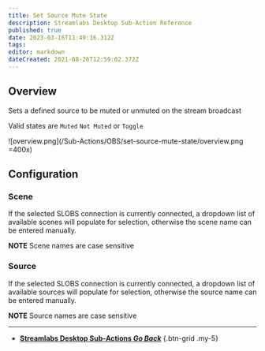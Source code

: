 ```yaml
---
title: Set Source Mute State
description: Streamlabs Desktop Sub-Action Reference
published: true
date: 2023-03-16T11:49:16.312Z
tags: 
editor: markdown
dateCreated: 2021-08-26T12:59:02.372Z
---
```


## Overview
Sets a defined source to be muted or unmuted on the stream broadcast

Valid states are `Muted` `Not Muted` or `Toggle`

![overview.png](/Sub-Actions/OBS/set-source-mute-state/overview.png =400x)

## Configuration
### Scene
If the selected SLOBS connection is currently connected, a dropdown list of available scenes will populate for selection, otherwise the scene name can be entered manually.

**NOTE** Scene names are case sensitive 

### Source
If the selected SLOBS connection is currently connected, a dropdown list of available sources will populate for selection, otherwise the source name can be entered manually.

**NOTE** Source names are case sensitive

---

- [<i class="mdi mdi-chevron-left"></i> **Streamlabs Desktop Sub-Actions *Go Back***](/Sub-Actions/Streamlabs-Desktop)
{.btn-grid .my-5}
